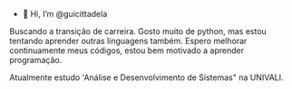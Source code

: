 - 👋 Hi, I’m @guicittadela

Buscando a transição de carreira. Gosto muito de python, mas estou tentando aprender outras linguagens também. 
Espero melhorar continuamente meus códigos, estou bem motivado a aprender programação.

Atualmente estudo 'Análise e Desenvolvimento de Sistemas" na UNIVALI.
